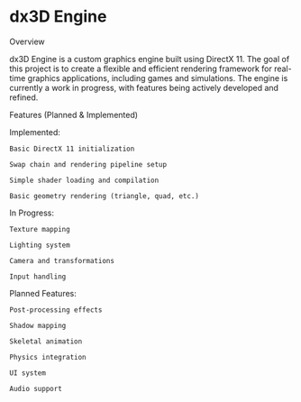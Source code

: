 # dx3D Engine

Overview

dx3D Engine is a custom graphics engine built using DirectX 11. The goal of this project is to create a flexible and efficient rendering framework for real-time graphics applications, including games and simulations. The engine is currently a work in progress, with features being actively developed and refined.

Features (Planned & Implemented)

Implemented:

    Basic DirectX 11 initialization
    
    Swap chain and rendering pipeline setup
    
    Simple shader loading and compilation

    Basic geometry rendering (triangle, quad, etc.)

In Progress:

    Texture mapping
    
    Lighting system
    
    Camera and transformations
    
    Input handling

Planned Features:

    Post-processing effects
    
    Shadow mapping
    
    Skeletal animation
    
    Physics integration
    
    UI system
    
    Audio support
